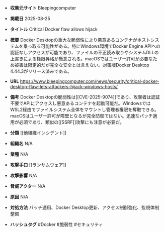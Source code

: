 - **収集元サイト**
Bleepingcomputer

- **掲載日**
2025-08-25

- **タイトル**
Critical Docker flaw allows hijack

- **概要**
Docker Desktopの重大な脆弱性により悪意あるコンテナがホストシステムを乗っ取る可能性がある。特にWindows環境でDocker Engine APIへの認証なしアクセスが可能であり、ファイルの不正読み取りやシステムDLLの上書きによる権限昇格が懸念される。macOSではユーザー許可が必要なため被害は限定的だが完全な安全とは言えない。対策版Docker Desktop 4.44.3がリリース済みである。

- **URL**
https://www.bleepingcomputer.com/news/security/critical-docker-desktop-flaw-lets-attackers-hijack-windows-hosts/

- **備考**
Docker Desktopの脆弱性は[[CVE-2025-9074]]であり、攻撃者は認証不要でAPIにアクセスし悪意あるコンテナを起動可能だ。WindowsではWSL2経由でファイルシステム全体をマウントし管理者権限を奪取できる。macOSはユーザー許可が障壁となるが完全防御ではない。迅速なパッチ適用が必須であり、類似の[[SSRF]]攻撃にも注意が必要だ。

- **分類**
[[他組織インシデント]]

- **組織名**
N/A

- **業種**
N/A

- **攻撃手口**
[[ランサムウェア]]

- **攻撃影響**
N/A

- **脅威アクター**
N/A

- **原因**
N/A

- **対処方法**
パッチ適用、Docker Desktop更新、アクセス制御強化、監視体制整備

- **ハッシュタグ**
#Docker #脆弱性 #セキュリティ

